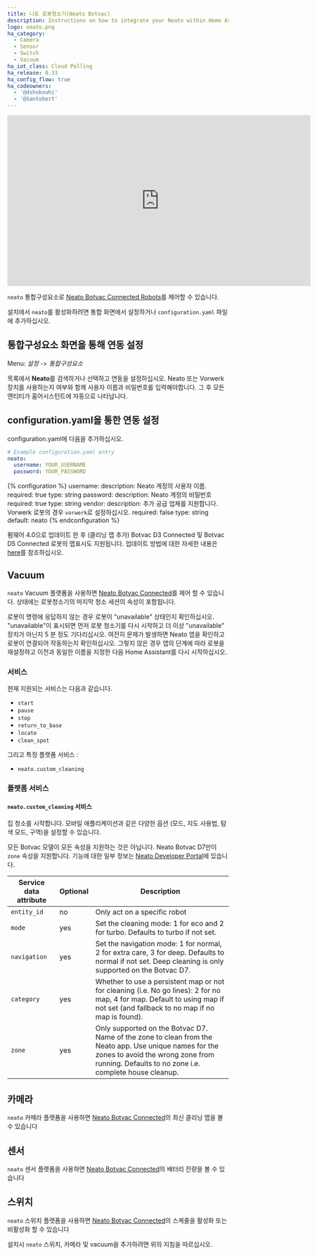 ```yaml
---
title: 니토 로봇청소기(Neato Botvac)
description: Instructions on how to integrate your Neato within Home Assistant.
logo: neato.png
ha_category:
  - Camera
  - Sensor
  - Switch
  - Vacuum
ha_iot_class: Cloud Polling
ha_release: 0.33
ha_config_flow: true
ha_codeowners:
  - '@dshokouhi'
  - '@Santobert'
---
```


<div class='videoWrapper'>
<iframe width="690" height="388" src="https://www.youtube.com/embed/E7du1zlmotg" frameborder="0" allow="accelerometer; autoplay; encrypted-media; gyroscope; picture-in-picture" allowfullscreen></iframe>
</div>

`neato` 통합구성요소로 [Neato Botvac Connected Robots](https://www.neatorobotics.com/robot-vacuum/botvac-connected-series/)를 제어할 수 있습니다.

설치에서 `neato`를 활성화하려면 통합 화면에서 설정하거나 `configuration.yaml` 파일에 추가하십시오.

## 통합구성요소 화면을 통해 연동 설정

Menu: *설정* -> *통합구성요소*

목록에서 **Neato**를 검색하거나 선택하고 연동을 설정하십시오. Neato 또는 Vorwerk 장치를 사용하는지 여부와 함께 사용자 이름과 비밀번호를 입력해야합니다.
그 후 모든 엔티티가 홈어시스턴트에 자동으로 나타납니다.

## configuration.yaml을 통한 연동 설정 

configuration.yaml에 다음을 추가하십시오.

```yaml
# Example configuration.yaml entry
neato:
  username: YOUR_USERNAME
  password: YOUR_PASSWORD
```

{% configuration %}
username:
  description: Neato 계정의 사용자 이름.
  required: true
  type: string
password:
  description: Neato 계정의 비밀번호
  required: true
  type: string
vendor:
  description: 추가 공급 업체를 지원합니다. Vorwerk 로봇의 경우 `vorwerk`로 설정하십시오.
  required: false
  type: string
  default: neato
{% endconfiguration %}

<div class='note'>

펌웨어 4.0으로 업데이트 한 후 (클리닝 맵 추가) Botvac D3 Connected 및 Botvac D5 Connected 로봇의 맵표시도 지원됩니다. 업데이트 방법에 대한 자세한 내용은 [here](https://support.neatorobotics.com/hc/en-us/articles/115004320694-Software-Update-4-0-for-Neato-Botvac-Connected-D3-D5-)를 참조하십시오.

</div>

## Vacuum

`neato` Vacuum 플랫폼을 사용하면 [Neato Botvac Connected](https://www.neatorobotics.com/robot-vacuum/botvac-connected-series/)를 제어 할 수 있습니다. 상태에는 로봇청소기의 마지막 청소 세션의 속성이 포함됩니다.

<div class='note'>
로봇이 명령에 응답하지 않는 경우 로봇이 "unavailable" 상태인지 확인하십시오. "unavailable"이 표시되면 먼저 로봇 청소기를 다시 시작하고 더 이상 "unavailable" 장치가 아닌지 5 분 정도 기다리십시오. 여전히 문제가 발생하면 Neato 앱을 확인하고 로봇이 연결되어 작동하는지 확인하십시오. 그렇지 않은 경우 앱의 단계에 따라 로봇을 재설정하고 이전과 동일한 이름을 지정한 다음 Home Assistant를 다시 시작하십시오.
</div>

### 서비스

현재 지원되는 서비스는 다음과 같습니다.

- `start`
- `pause`
- `stop`
- `return_to_base`
- `locate`
- `clean_spot`

그리고 특정 플랫폼 서비스 :

- `neato.custom_cleaning`

### 플랫폼 서비스

#### `neato.custom_cleaning` 서비스

집 청소를 시작합니다. 모바일 애플리케이션과 같은 다양한 옵션 (모드, 지도 사용법, 탐색 모드, 구역)을 설정할 수 있습니다.

<div class='note'>

모든 Botvac 모델이 모든 속성을 지원하는 것은 아닙니다. Neato Botvac D7만이 `zone` 속성을 지원합니다.
기능에 대한 일부 정보는 [Neato Developer Portal](https://developers.neatorobotics.com/api/robot-remote-protocol/housecleaning)에 있습니다.

</div>

| Service data attribute | Optional | Description                                                                                                                                                                   |
| ---------------------- | -------- | ----------------------------------------------------------------------------------------------------------------------------------------------------------------------------- |
| `entity_id`            | no       | Only act on a specific robot                                                                                                                                                  |
| `mode`                 | yes      | Set the cleaning mode: 1 for eco and 2 for turbo. Defaults to turbo if not set.                                                                                               |
| `navigation`           | yes      | Set the navigation mode: 1 for normal, 2 for extra care, 3 for deep. Defaults to normal if not set. Deep cleaning is only supported on the Botvac D7.                                                                           |
| `category`             | yes      | Whether to use a persistent map or not for cleaning (i.e. No go lines): 2 for no map, 4 for map. Default to using map if not set (and fallback to no map if no map is found). |
| `zone`                 | yes      | Only supported on the Botvac D7. Name of the zone to clean from the Neato app. Use unique names for the zones to avoid the wrong zone from running. Defaults to no zone i.e. complete house cleanup.                                                                  |


## 카메라

`neato` 카메라 플랫폼을 사용하면 [Neato Botvac Connected](https://www.neatorobotics.com/robot-vacuum/botvac-connected-series/botvac-connected/)의 최신 클리닝 맵을 볼 수 있습니다 

## 센서

`neato` 센서 플랫폼을 사용하면 [Neato Botvac Connected](https://www.neatorobotics.com/robot-vacuum/botvac-connected-series/botvac-connected/)의 배터리 잔량을 볼 수 있습니다

## 스위치

`neato` 스위치 플랫폼을 사용하면 [Neato Botvac Connected](https://www.neatorobotics.com/robot-vacuum/botvac-connected-series/botvac-connected/)의 스케줄을 활성화 또는 비활성화 할 수 있습니다

설치시 `neato` 스위치, 카메라 및 vacuum을 추가하려면 위의 지침을 따르십시오.